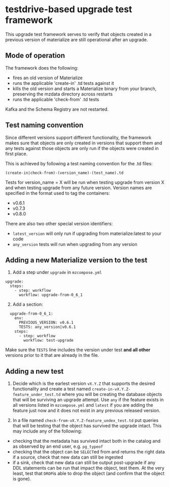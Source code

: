 
# testdrive-based upgrade test framework

This upgrade test framework serves to verify that objects created in a previous version of materialize are still operational after an upgrade.

## Mode of operation

The framework does the following:
- fires an old version of Materialize
- runs the applicable 'create-in' .td tests against it
- kills the old version and starts a Materialize binary from your branch, preserving the mzdata directory across restarts
- runs the applicable 'check-from' .td tests

Kafka and the Schema Registry are not restarted.

## Test naming convention

Since different versions support different functionality, the framework makes sure that objects are only created in versions that support them and any tests against those objects are only run if the objects were created in first place.

This is achieved by following a test naming convention for the .td files:

```(create-in|check-from)-(version_name)-(test_name).td```

Tests for version_name = X will be run when testing upgrade from version X and when testing upgrade from any future version. Version names are specified in the format used to tag the containers:

- v0.6.1
- v0.7.3
- v0.8.0

There are also two other special version identifiers:

- ```latest_version``` will only run if upgrading from materialize:latest to your code
- ```any_version``` tests will run when upgrading from any version

## Adding a new Materialize version to the test

1. Add a step under ```upgrade``` in ```mzcompose.yml```

  ```
  upgrade:
    steps:
      - step: workflow
        workflow: upgrade-from-0_6_1
  ```
2. Add a section:

```
  upgrade-from-0_6_1:
    env:
      PREVIOUS_VERSION: v0.6.1
      TESTS: any_version|v0.6.1
    steps:
      - step: workflow
        workflow: test-upgrade
```

Make sure the ```TESTS``` line includes the version under test **and all other** versions prior to it that are already in the file.

## Adding a new test

1. Decide which is the earlest version ```vX.Y.Z``` that supports the desired functionality and create a test named ```create-in-vX.Y.Z-feature_under_test.td``` where you will be creating the database objects that will be surviving an upgrade attempt. Use ```any``` if the feature exists in all versions listed in ```mzcompose.yml``` and ```latest``` if you are adding the feature just now and it does not exist in any previous released version.

2. In a file named ```check-from-vX.Y.Z-feature_undex_test.td``` put queries that will be testing that the object has survived the upgrade intact. This may include any of the following:

- checking that the metadata has survived intact both in the catalog and as observed by an end user, e.g.  ```pg_typeof```
- checking that the object can be ```SELECT```ed from and returns the right data
 if a source, check that new data can still be ingested
- if a sink, check that new data can still be output post-upgrade
 if any DDL statements can be run that impact the object, test them. At the very least, test that ```DROP```is able to drop the object (and confirm that the object is gone).
